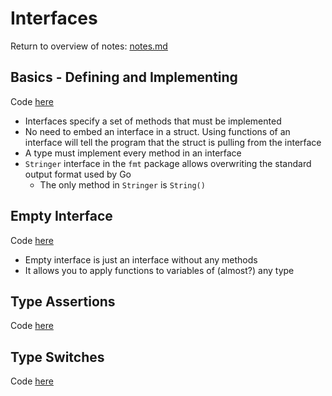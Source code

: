 # Interfaces
Return to overview of notes: [notes.md](../notes.md)

## Basics - Defining and Implementing

Code [here](basics/begin/main.go)

- Interfaces specify a set of methods that must be implemented
- No need to embed an interface in a struct. Using functions of an interface will tell the program that the struct is pulling from the interface
- A type must implement every method in an interface
- `Stringer` interface in the `fmt` package allows overwriting the standard output format used by Go
  - The only method in `Stringer` is `String()`

## Empty Interface

Code [here](empty/begin/main.go)

- Empty interface is just an interface without any methods
- It allows you to apply functions to variables of (almost?) any type

## Type Assertions

Code [here](type-assertions/begin/main.go)

## Type Switches

Code [here](type-switch/begin/main.go)